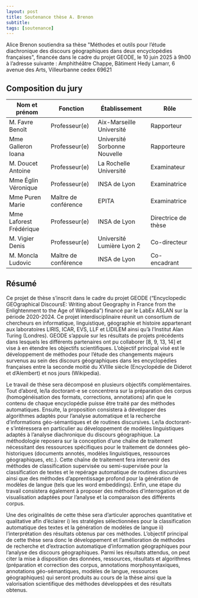 ```yaml
---
layout: post
title: Soutenance thèse A. Brenon
subtitle: 
tags: [soutenance]
---
```




Alice Brenon soutiendra sa thèse "Méthodes et outils pour l’étude diachronique des discours géographiques dans deux encyclopédies françaises", financée dans le cadre du projet GEODE, le 10 juin 2025 à 9h00 à l’adresse suivante :
Amphithéâtre Chappe, Bâtiment Hedy Lamarr, 6 avenue des Arts, Villeurbanne cedex 69621


## Composition du jury

| Nom et prénom            | Fonction          | Établissement                     | Rôle                  |
|-------------------------|-------------------|-----------------------------------|-----------------------|
| M. Favre Benoît         | Professeur(e)     | Aix-Marseille Université          | Rapporteur         |
| Mme Galleron Ioana      | Professeur(e)     | Université Sorbonne Nouvelle      | Rapporteure         |
| M. Doucet Antoine       | Professeur(e)     | La Rochelle Université            | Examinateur​   |
| Mme Églin Véronique     | Professeur(e)     | INSA de Lyon                      | Examina​trice   |
| Mme Puren Marie         | Maître de conférence | EPITA                          | Examinatrice   |
| Mme Laforest Frédérique | Professeur(e)     | INSA de Lyon                      | Directrice de thèse |
| M. Vigier Denis         | Professeur(e)     | Université Lumière Lyon 2        | Co-directeur  |
| M. Moncla Ludovic       | Maître de conférence | INSA de Lyon                  | Co-encadrant      | 



## Résumé

Ce projet de thèse s’inscrit dans le cadre du projet GEODE (“Encyclopedic GEOgraphical DiscoursE: Writing about Geography in France from the Enlightenment to the Age of Wikipedia”) financé par le LabEx ASLAN sur la période 2020-2024.
Ce projet interdisciplinaire réunit un consortium de chercheurs en informatique, linguistique, géographie et histoire appartenant aux laboratoires LIRIS, ICAR, EVS, LLF et LIDILEM ainsi qu’à l’Institut Alan Turing (Londres). GEODE s’appuie sur les résultats de projets précédents dans lesquels les différents partenaires ont pu collaborer [8, 9, 13, 14] et vise à en étendre les objectifs scientifiques. L’objectif principal visé est le développement de méthodes pour l’étude des changements majeurs survenus au sein des discours géographiques dans les encyclopédies françaises entre la seconde moitié du XVIIIe​ siècle (Encyclopédie de Diderot et d’Alembert) et nos jours (Wikipedia).

Le travail de thèse sera décomposé en plusieurs objectifs complémentaires.
Tout d’abord, le/la doctorant-e se concentrera sur la préparation des corpus (homogénéisation des formats, corrections, annotations) afin que le contenu de chaque encyclopédie puisse être traité par des méthodes automatiques. Ensuite, la proposition consistera à développer des algorithmes adaptés pour l’analyse automatique et la recherche d’informations géo-sémantiques et de routines discursives. Le/la doctorant-e s’intéressera en particulier au développement de modèles linguistiques adaptés à l’analyse diachronique du discours géographique. La méthodologie reposera sur la conception d’une chaîne de traitement nécessitant des ressources spécifiques pour le traitement de données géo-historiques (documents annotés, modèles linguistiques, ressources géographiques, etc.). Cette chaîne de traitement fera intervenir des méthodes de classification supervisée ou semi-supervisée pour la classification de textes et le repérage automatique de routines discursives ainsi que des méthodes d’apprentissage profond pour la génération de modèles de langue (tels que les word embeddings). Enfin, une étape du travail consistera également à proposer des méthodes d’interrogation et de visualisation adaptées pour l’analyse et la comparaison des différents corpus.

Une des originalités de cette thèse sera d’articuler approches quantitative et qualitative afin d’éclairer i) les stratégies sélectionnées pour la classification automatique des textes et la génération de modèles de langue ii) l’interprétation des résultats obtenus par ces méthodes. L’objectif principal de cette thèse sera donc le développement et l’amélioration de méthodes de recherche et d’extraction automatique d’information géographiques pour l’analyse des discours géographiques. Parmi les résultats attendus, on peut citer la mise à disposition des données, ressources, résultats et algorithmes (préparation et correction des corpus, annotations morphosyntaxiques, annotations géo-sémantiques, modèles de langue, ressources géographiques) qui seront produits au cours de la thèse ainsi que la valorisation scientifique des méthodes développées et des résultats obtenus.